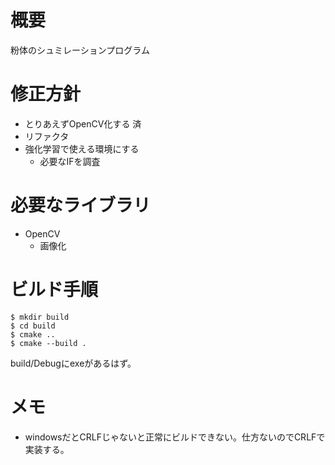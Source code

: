 # 概要

粉体のシュミレーションプログラム

# 修正方針

* とりあえずOpenCV化する 済
* リファクタ
* 強化学習で使える環境にする
  * 必要なIFを調査


# 必要なライブラリ

* OpenCV
  * 画像化

# ビルド手順

```
$ mkdir build
$ cd build
$ cmake .. 
$ cmake --build .
```

build/Debugにexeがあるはず。

# メモ

* windowsだとCRLFじゃないと正常にビルドできない。仕方ないのでCRLFで実装する。

